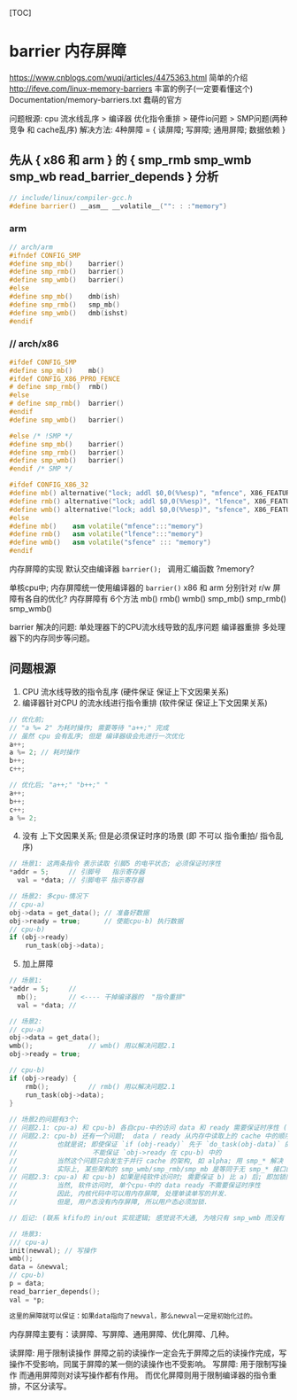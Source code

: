 [TOC]
# barrier 内存屏障
https://www.cnblogs.com/wuqi/articles/4475363.html  简单的介绍
http://ifeve.com/linux-memory-barriers              丰富的例子(一定要看懂这个)
Documentation/memory-barriers.txt                   蠢萌的官方


问题根源: cpu 流水线乱序 > 编译器 优化指令重排 > 硬件io问题 > SMP问题(两种 竞争 和 cache乱序)
解决方法: 4种屏障 = { 读屏障; 写屏障; 通用屏障; 数据依赖 }



## 先从 { x86 和 arm } 的 { smp_rmb smp_wmb smp_wb read_barrier_depends }  分析
```c++
// include/linux/compiler-gcc.h
#define barrier() __asm__ __volatile__("": : :"memory")
```

###  arm
```c++
// arch/arm
#ifndef CONFIG_SMP
#define smp_mb()	barrier()
#define smp_rmb()	barrier()
#define smp_wmb()	barrier()
#else
#define smp_mb()	dmb(ish)
#define smp_rmb()	smp_mb()
#define smp_wmb()	dmb(ishst)
#endif
```

### // arch/x86
```c++
#ifdef CONFIG_SMP
#define smp_mb()	mb()
#ifdef CONFIG_X86_PPRO_FENCE
# define smp_rmb()	rmb()
#else
# define smp_rmb()	barrier()
#endif
#define smp_wmb()	barrier()

#else /* !SMP */
#define smp_mb()	barrier()
#define smp_rmb()	barrier()
#define smp_wmb()	barrier()
#endif /* SMP */

#ifdef CONFIG_X86_32
#define mb() alternative("lock; addl $0,0(%%esp)", "mfence", X86_FEATURE_XMM2)
#define rmb() alternative("lock; addl $0,0(%%esp)", "lfence", X86_FEATURE_XMM2)
#define wmb() alternative("lock; addl $0,0(%%esp)", "sfence", X86_FEATURE_XMM)
#else
#define mb() 	asm volatile("mfence":::"memory")
#define rmb()	asm volatile("lfence":::"memory")
#define wmb()	asm volatile("sfence" ::: "memory")
#endif


```

内存屏障的实现 默认交由编译器 `barrier(); ` 调用汇编函数 ?memory?

单核cpu中; 内存屏障统一使用编译器的 `barrier()`
x86 和 arm 分别针对 r/w 屏障有各自的优化?
内存屏障有 6个方法  mb() rmb() wmb() smp_mb() smp_rmb() smp_wmb()


barrier 解决的问题: 单处理器下的CPU流水线导致的乱序问题  编译器重排
                    多处理器下的内存同步等问题。


## 问题根源
1. CPU 流水线导致的指令乱序             (硬件保证 保证上下文因果关系)
2. 编译器针对CPU 的流水线进行指令重排    (软件保证 保证上下文因果关系)
```c++
// 优化前; 
// "a %= 2" 为耗时操作; 需要等待 "a++;" 完成
// 虽然 cpu 会有乱序; 但是 编译器级会先进行一次优化
a++;
a %= 2; // 耗时操作
b++;
c++;

// 优化后; "a++;" "b++;" "
a++;
b++;
c++;
a %= 2;
```
4. 没有 上下文因果关系; 但是必须保证时序的场景 (即 不可以 指令重拍/ 指令乱序)
```c++
// 场景1: 这两条指令 表示读取 引脚5 的电平状态; 必须保证时序性
*addr = 5;     // 引脚号   指示寄存器
  val = *data; // 引脚电平 指示寄存器

// 场景2: 多cpu-情况下
// cpu-a)
obj->data = get_data(); // 准备好数据
obj->ready = true;      // 使能cpu-b) 执行数据
// cpu-b)
if (obj->ready)
    run_task(obj->data);
```
5. 加上屏障
```c++
// 场景1:
*addr = 5;     //
  mb();        // <---- 干掉编译器的  "指令重排"
  val = *data; //

// 场景2:
// cpu-a)
obj->data = get_data();
wmb();              // wmb() 用以解决问题2.1 
obj->ready = true;

// cpu-b)
if (obj->ready) {
    rmb();          // rmb() 用以解决问题2.1
    run_task(obj->data);
}
    
// 场景2的问题有3个:
// 问题2.1: cpu-a) 和 cpu-b) 各自cpu-中的访问 data 和 ready 需要保证时序性 (硬件访问时)
// 问题2.2: cpu-b) 还有一个问题;  data / ready 从内存中读取上的 cache 中的顺序是 不确定的
//          也就是说; 即使保证 `if (obj-ready)` 先于 `do_task(obj-data)` 的时序,
//                   不能保证 `obj->ready 在 cpu-b) 中的
//          当然这个问题只会发生于并行 cache 的架构, 如 alpha; 用 smp_* 解决
//          实际上, 某些架构的 smp_wmb/smp_rmb/smp_mb 是等同于无 smp_* 接口的
// 问题2.3: cpu-a) 和 cpu-b) 如果是纯软件访问时; 需要保证 b) 比 a) 后; 即加锁同步
//          当然, 软件访问时, 单个cpu-中的 data ready 不需要保证时序性
//          因此, 内核代码中可以用内存屏障, 处理单读单写的并发.
//          但是, 用户态没有内存屏障, 所以用户态必须加锁.

// 后记: (联系 kfifo的 in/out 实现逻辑; 感觉说不大通, 为啥只有 smp_wmb 而没有 smp_rmb)

// 场景3:
/// cpu-a)            
init(newval); // 写操作
wmb();
data = &newval;
// cpu-b)
p = data;
read_barrier_depends();
val = *p;

这里的屏障就可以保证：如果data指向了newval，那么newval一定是初始化过的。
```



内存屏障主要有：读屏障、写屏障、通用屏障、优化屏障、几种。

读屏障: 用于限制读操作 屏障之前的读操作一定会先于屏障之后的读操作完成，写操作不受影响，同属于屏障的某一侧的读操作也不受影响。
写屏障: 用于限制写操作 而通用屏障则对读写操作都有作用。
而优化屏障则用于限制编译器的指令重排，不区分读写。
